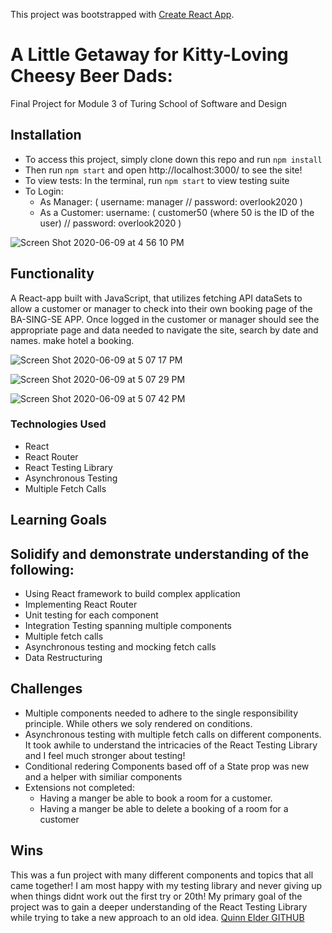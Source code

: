 This project was bootstrapped with [Create React App](https://github.com/facebook/create-react-app).

# A Little Getaway for Kitty-Loving Cheesy Beer Dads:
  Final Project for Module 3 of Turing School of Software and Design
## Installation
 - To access this project, simply clone down this repo and run ```npm install```
 - Then run ```npm start``` and open http://localhost:3000/ to see the site!
 - To view tests:  In the terminal, run ```npm start``` to view testing suite
 - To Login:
    * As Manager: ( username: manager // password: overlook2020 )
    * As a Customer: username: ( customer50 (where 50 is the ID of the user) // password: overlook2020 )
    
    
![Screen Shot 2020-06-09 at 4 56 10 PM](https://user-images.githubusercontent.com/49104801/84209503-8eaec200-aa73-11ea-99c6-e78ca59adaa6.png)


 ## Functionality
A React-app built with JavaScript, that utilizes fetching API dataSets to allow a customer or manager to check into their own booking page of the BA-SING-SE APP. Once logged in the customer or manager should see the appropriate page and data needed to navigate the site, search by date and names. make hotel a booking.

![Screen Shot 2020-06-09 at 5 07 17 PM](https://user-images.githubusercontent.com/49104801/84209597-c9b0f580-aa73-11ea-90f6-12cc2819c6b2.png)

![Screen Shot 2020-06-09 at 5 07 29 PM](https://user-images.githubusercontent.com/49104801/84209636-dc2b2f00-aa73-11ea-9834-7ae591991f66.png)

![Screen Shot 2020-06-09 at 5 07 42 PM](https://user-images.githubusercontent.com/49104801/84209656-e8af8780-aa73-11ea-8fea-b7a667007828.png)

 ### Technologies Used
* React
* React Router
* React Testing Library
* Asynchronous Testing
* Multiple Fetch Calls
## Learning Goals
## Solidify and demonstrate understanding of the following:
* Using React framework to build complex application
* Implementing React Router
* Unit testing for each component
* Integration Testing spanning multiple components
* Multiple fetch calls
* Asynchronous testing and mocking fetch calls
* Data Restructuring
## Challenges
* Multiple components needed to adhere to the single responsibility principle. While others we soly rendered on conditions.
* Asynchronous testing with multiple fetch calls on different components. It took awhile to understand the intricacies of the React Testing Library and I feel much stronger about testing!
* Conditional redering Components based off of a State prop was new and a helper with similiar components
* Extensions not completed:
  - Having a manger be able to book a room for a customer.
  - Having a manger be able to delete a booking of a room for a customer
## Wins
This was a fun project with many different components and topics that all came together! I am most happy with my testing library and never giving up when things didnt work out the first try or 20th! My primary goal of the project was to gain a deeper understanding of the React Testing Library while trying to take a new approach to an old idea.
[Quinn Elder GITHUB](https://github.com/QuinnrElder)
